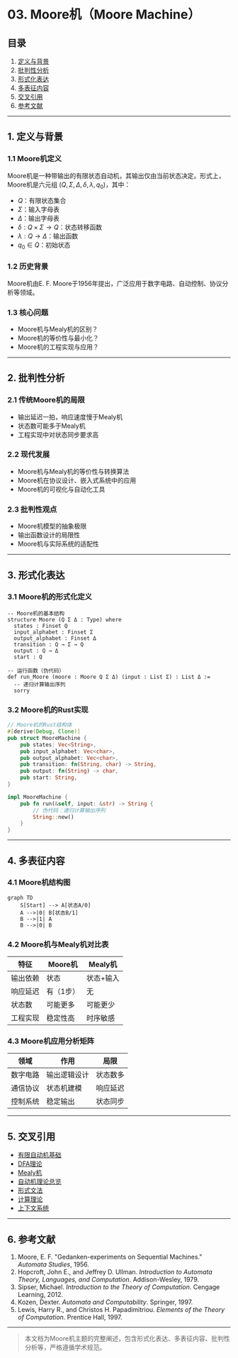 # 03. Moore机（Moore Machine）

## 目录

1. [定义与背景](#1-定义与背景)
2. [批判性分析](#2-批判性分析)
3. [形式化表达](#3-形式化表达)
4. [多表征内容](#4-多表征内容)
5. [交叉引用](#5-交叉引用)
6. [参考文献](#6-参考文献)

---

## 1. 定义与背景

### 1.1 Moore机定义

Moore机是一种带输出的有限状态自动机，其输出仅由当前状态决定。形式上，Moore机是六元组 $(Q, \Sigma, \Delta, \delta, \lambda, q_0)$，其中：

- $Q$：有限状态集合
- $\Sigma$：输入字母表
- $\Delta$：输出字母表
- $\delta: Q \times \Sigma \to Q$：状态转移函数
- $\lambda: Q \to \Delta$：输出函数
- $q_0 \in Q$：初始状态

### 1.2 历史背景

Moore机由E. F. Moore于1956年提出，广泛应用于数字电路、自动控制、协议分析等领域。

### 1.3 核心问题

- Moore机与Mealy机的区别？
- Moore机的等价性与最小化？
- Moore机的工程实现与应用？

---

## 2. 批判性分析

### 2.1 传统Moore机的局限

- 输出延迟一拍，响应速度慢于Mealy机
- 状态数可能多于Mealy机
- 工程实现中对状态同步要求高

### 2.2 现代发展

- Moore机与Mealy机的等价性与转换算法
- Moore机在协议设计、嵌入式系统中的应用
- Moore机的可视化与自动化工具

### 2.3 批判性观点

- Moore机模型的抽象极限
- 输出函数设计的局限性
- Moore机与实际系统的适配性

---

## 3. 形式化表达

### 3.1 Moore机的形式化定义

```lean
-- Moore机的基本结构
structure Moore (Q Σ Δ : Type) where
  states : Finset Q
  input_alphabet : Finset Σ
  output_alphabet : Finset Δ
  transition : Q → Σ → Q
  output : Q → Δ
  start : Q

-- 运行函数（伪代码）
def run_Moore (moore : Moore Q Σ Δ) (input : List Σ) : List Δ :=
  -- 递归计算输出序列
  sorry
```

### 3.2 Moore机的Rust实现

```rust
// Moore机的Rust结构体
#[derive(Debug, Clone)]
pub struct MooreMachine {
    pub states: Vec<String>,
    pub input_alphabet: Vec<char>,
    pub output_alphabet: Vec<char>,
    pub transition: fn(String, char) -> String,
    pub output: fn(String) -> char,
    pub start: String,
}

impl MooreMachine {
    pub fn run(&self, input: &str) -> String {
        // 伪代码：递归计算输出序列
        String::new()
    }
}
```

---

## 4. 多表征内容

### 4.1 Moore机结构图

```mermaid
graph TD
    S[Start] --> A[状态A/0]
    A -->|0| B[状态B/1]
    B -->|1| A
    B -->|0| B
```

### 4.2 Moore机与Mealy机对比表

| 特征 | Moore机 | Mealy机 |
|------|---------|---------|
| 输出依赖 | 状态 | 状态+输入 |
| 响应延迟 | 有（1步） | 无 |
| 状态数 | 可能更多 | 可能更少 |
| 工程实现 | 稳定性高 | 时序敏感 |

### 4.3 Moore机应用分析矩阵

| 领域 | 作用 | 局限 |
|------|------|------|
| 数字电路 | 输出逻辑设计 | 状态数多 |
| 通信协议 | 状态机建模 | 响应延迟 |
| 控制系统 | 稳定输出 | 状态同步 |

---

## 5. 交叉引用

- [有限自动机基础](./01_Finite_Automata_Basics.md)
- [DFA理论](./01_DFA_Theory.md)
- [Mealy机](./02_Mealy_Machine.md)
- [自动机理论总览](../README.md)
- [形式文法](../../03.2_Formal_Grammars.md)
- [计算理论](../../03.6_Computation_Theory/README.md)
- [上下文系统](../../../12_Context_System/README.md)

---

## 6. 参考文献

1. Moore, E. F. "Gedanken-experiments on Sequential Machines." *Automata Studies*, 1956.
2. Hopcroft, John E., and Jeffrey D. Ullman. *Introduction to Automata Theory, Languages, and Computation*. Addison-Wesley, 1979.
3. Sipser, Michael. *Introduction to the Theory of Computation*. Cengage Learning, 2012.
4. Kozen, Dexter. *Automata and Computability*. Springer, 1997.
5. Lewis, Harry R., and Christos H. Papadimitriou. *Elements of the Theory of Computation*. Prentice Hall, 1997.

---

> 本文档为Moore机主题的完整阐述，包含形式化表达、多表征内容、批判性分析等，严格遵循学术规范。
